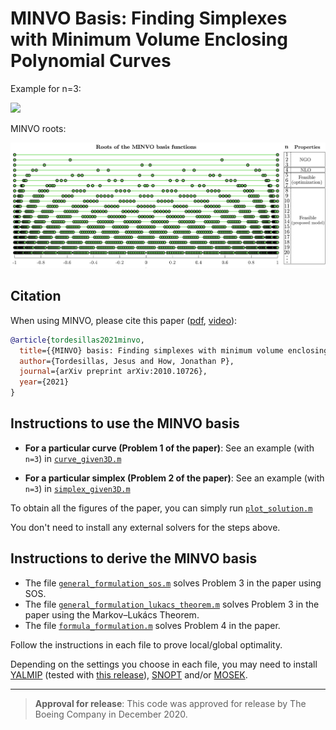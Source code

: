 # MINVO Basis: Finding Simplexes with Minimum Volume Enclosing Polynomial Curves #

Example for n=3:

[![](./imgs/minvo3d.png)](https://www.youtube.com/watch?v=x5ORkDCe4O0) 

MINVO roots:

[![](./imgs/MINVO_roots.png)](https://www.youtube.com/watch?v=x5ORkDCe4O0) 

## Citation

When using MINVO, please cite this paper ([pdf](https://arxiv.org/abs/2010.10726), [video](https://youtu.be/x5ORkDCe4O0)):

```bibtex
@article{tordesillas2021minvo,
  title={{MINVO} basis: Finding simplexes with minimum volume enclosing polynomial curves},
  author={Tordesillas, Jesus and How, Jonathan P},
  journal={arXiv preprint arXiv:2010.10726},
  year={2021}
}
```

## Instructions to use the MINVO basis

* **For a particular curve (Problem 1 of the paper)**: See an example (with `n=3`) in [`curve_given3D.m`](https://github.com/mit-acl/minvo/blob/master/src/curve_given3D.m)

* **For a particular simplex  (Problem 2 of the paper)**: See an example (with `n=3`) in [`simplex_given3D.m`](https://github.com/mit-acl/minvo/blob/master/src/simplex_given3D.m)

To obtain all the figures of the paper, you can  simply run [`plot_solution.m`](https://github.com/mit-acl/minvo/blob/master/src/plot_solution.m) 

You don't need to install any external solvers for the steps above.

## Instructions to derive the MINVO basis

* The file [`general_formulation_sos.m`](https://github.com/mit-acl/minvo/blob/master/src/general_formulation_sos.m) solves Problem 3 in the paper using SOS.
* The file [`general_formulation_lukacs_theorem.m`](https://github.com/mit-acl/minvo/blob/master/src/general_formulation_lukacs_theorem.m) solves Problem 3 in the paper using the Markov–Lukács Theorem. 
* The file [`formula_formulation.m`](https://github.com/mit-acl/minvo/blob/master/src/formula_formulation.m) solves Problem 4 in the paper. 

Follow the instructions in each file to prove local/global optimality.

Depending on the settings you choose in each file, you may need to install [YALMIP](https://yalmip.github.io/) (tested with [this release](https://github.com/yalmip/YALMIP/releases/tag/R20200116_hotfix)), [SNOPT](https://ccom.ucsd.edu/~optimizers/) and/or [MOSEK](https://www.mosek.com/). 


---------

> **Approval for release**: This code was approved for release by The Boeing Company in December 2020. 
